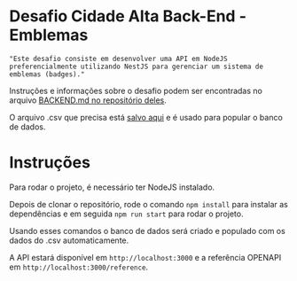 # Desafio Cidade Alta Back-End - Emblemas

```
"Este desafio consiste em desenvolver uma API em NodeJS preferencialmente utilizando NestJS para gerenciar um sistema de emblemas (badges)."
```

Instruções e informações sobre o desafio podem ser encontradas no arquivo [BACKEND.md no repositório deles](https://github.com/cidadealtarp/Desafio/blob/master/BACKEND.md).

O arquivo .csv que precisa está [salvo aqui](./badges.csv) e é usado para popular o banco de dados.

# Instruções
Para rodar o projeto, é necessário ter NodeJS instalado.

Depois de clonar o repositório, rode o comando `npm install` para instalar as dependências e em seguida `npm run start` para rodar o projeto.

Usando esses comandos o banco de dados será criado e populado com os dados do .csv automaticamente.

A API estará disponível em `http://localhost:3000` e a referência OPENAPI em `http://localhost:3000/reference`.